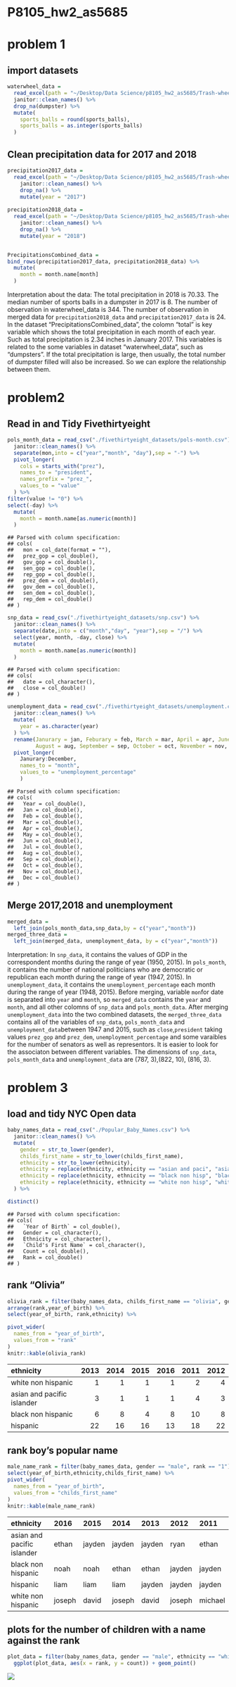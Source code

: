 P8105\_hw2\_as5685
================

# problem 1

## import datasets

``` r
waterwheel_data =
  read_excel(path = "~/Desktop/Data Science/p8105_hw2_as5685/Trash-wheel-collection-totals-8-6-19.xlsx","Mr. Trash Wheel", range = ("A2:N408")) %>%
  janitor::clean_names() %>%
  drop_na(dumpster) %>% 
  mutate(
    sports_balls = round(sports_balls),
    sports_balls = as.integer(sports_balls)
  )
```

## Clean precipitation data for 2017 and 2018

``` r
precipitation2017_data =
  read_excel(path = "~/Desktop/Data Science/p8105_hw2_as5685/Trash-wheel-collection-totals-8-6-19.xlsx","2017 Precipitation", range = "A2:B14") %>%
    janitor::clean_names() %>%
    drop_na() %>% 
    mutate(year = "2017")
    
precipitation2018_data =
  read_excel(path = "~/Desktop/Data Science/p8105_hw2_as5685/Trash-wheel-collection-totals-8-6-19.xlsx","2018 Precipitation", range = "A2:B14") %>% 
    janitor::clean_names() %>%
    drop_na() %>% 
    mutate(year = "2018")


PrecipitationsCombined_data =
bind_rows(precipitation2017_data, precipitation2018_data) %>% 
  mutate(
    month = month.name[month]
  )
```

Interpretation about the data: The total precipitation in 2018 is 70.33.
The median number of sports balls in a dumpster in 2017 is 8. The number
of observation in waterwheel\_data is 344. The number of observation in
merged data for `precipitation2018_data` and `precipitation2017_data` is
24. In the dataset “PrecipitationsCombined\_data”, the colomn “total” is
key variable which shows the total precipitation in each month of each
year. Such as total precipitation is 2.34 inches in January 2017. This
variables is related to the some variables in dataset
“waterwheel\_data”, such as “dumpsters”. If the total precipitation
is large, then usually, the total number of dumpster filled will also be
increased. So we can explore the relationship between
them.

# problem2

## Read in and Tidy Fivethirtyeight

``` r
pols_month_data = read_csv("./fivethirtyeight_datasets/pols-month.csv") %>%
  janitor::clean_names() %>%
  separate(mon,into = c("year","month", "day"),sep = "-") %>% 
  pivot_longer(
    cols = starts_with("prez"),
    names_to = "president", 
    names_prefix = "prez_",
    values_to = "value"
  ) %>% 
filter(value != "0") %>% 
select(-day) %>% 
  mutate(
    month = month.name[as.numeric(month)]
  )
```

    ## Parsed with column specification:
    ## cols(
    ##   mon = col_date(format = ""),
    ##   prez_gop = col_double(),
    ##   gov_gop = col_double(),
    ##   sen_gop = col_double(),
    ##   rep_gop = col_double(),
    ##   prez_dem = col_double(),
    ##   gov_dem = col_double(),
    ##   sen_dem = col_double(),
    ##   rep_dem = col_double()
    ## )

``` r
snp_data = read_csv("./fivethirtyeight_datasets/snp.csv") %>% 
  janitor::clean_names() %>% 
  separate(date,into = c("month","day", "year"),sep = "/") %>% 
  select(year, month, -day, close) %>% 
  mutate(
    month = month.name[as.numeric(month)]
  )
```

    ## Parsed with column specification:
    ## cols(
    ##   date = col_character(),
    ##   close = col_double()
    ## )

``` r
unemployment_data = read_csv("./fivethirtyeight_datasets/unemployment.csv") %>% 
  janitor::clean_names() %>% 
  mutate(
    year = as.character(year) 
  ) %>% 
  rename(Janurary = jan, Feburary = feb, March = mar, April = apr, June = jun, July = jul,  
         August = aug, September = sep, October = oct, November = nov, December = dec) %>% 
  pivot_longer(
    Janurary:December,
    names_to = "month",
    values_to = "unemployment_percentage"
    )
```

    ## Parsed with column specification:
    ## cols(
    ##   Year = col_double(),
    ##   Jan = col_double(),
    ##   Feb = col_double(),
    ##   Mar = col_double(),
    ##   Apr = col_double(),
    ##   May = col_double(),
    ##   Jun = col_double(),
    ##   Jul = col_double(),
    ##   Aug = col_double(),
    ##   Sep = col_double(),
    ##   Oct = col_double(),
    ##   Nov = col_double(),
    ##   Dec = col_double()
    ## )

## Merge 2017,2018 and unemployment

``` r
merged_data =
  left_join(pols_month_data,snp_data,by = c("year","month"))
merged_three_data = 
  left_join(merged_data, unemployment_data, by = c("year","month"))
```

Interpretation: In `snp_data`, it contains the values of GDP in the
correspondent months during the range of year (1950, 2015). In
`pols_month`, it contains the number of national politicians who are
democratic or republican each month during the range of year (1947,
2015). In `unemployment_data`, it contains the `unemployment_percentage`
each month during the range of year (1948, 2015). Before merging,
variable `mon`for date is separated into `year` and `month`, so
`merged_data` contains the `year` and `month`, and all other colomns of
`snp_data` and `pols_month_data`. After merging `unemployment_data` into
the two combined datasets, the `merged_three_data` contains all of the
variables of `snp_data`, `pols_month_data` and
`unemployment_data`between 1947 and 2015, such as `close`,`president`
taking values `prez_gop` and `prez_dem`, `unemployment_percentage` and
some varaibles for the number of senators as well as representors. It is
easier to look for the associaton between different variables. The
dimensions of `snp_data`, `pols_month_data` and `unemployment_data` are
(787, 3),(822, 10), (816, 3).

# problem 3

## load and tidy NYC Open data

``` r
baby_names_data = read_csv("./Popular_Baby_Names.csv") %>% 
  janitor::clean_names() %>% 
  mutate(
    gender = str_to_lower(gender),
    childs_first_name = str_to_lower(childs_first_name),
    ethnicity = str_to_lower(ethnicity),
    ethnicity = replace(ethnicity, ethnicity == "asian and paci", "asian and pacific islander"),
    ethnicity = replace(ethnicity, ethnicity == "black non hisp", "black non hispanic"),
    ethnicity = replace(ethnicity, ethnicity == "white non hisp", "white non hispanic")
  ) %>% 

distinct()
```

    ## Parsed with column specification:
    ## cols(
    ##   `Year of Birth` = col_double(),
    ##   Gender = col_character(),
    ##   Ethnicity = col_character(),
    ##   `Child's First Name` = col_character(),
    ##   Count = col_double(),
    ##   Rank = col_double()
    ## )

## rank “Olivia”

``` r
olivia_rank = filter(baby_names_data, childs_first_name == "olivia", gender == "female") %>% 
arrange(rank,year_of_birth) %>% 
select(year_of_birth, rank,ethnicity) %>% 

pivot_wider(
  names_from = "year_of_birth",
  values_from = "rank"
) 
knitr::kable(olivia_rank)
```

| ethnicity                  | 2013 | 2014 | 2015 | 2016 | 2011 | 2012 |
| :------------------------- | ---: | ---: | ---: | ---: | ---: | ---: |
| white non hispanic         |    1 |    1 |    1 |    1 |    2 |    4 |
| asian and pacific islander |    3 |    1 |    1 |    1 |    4 |    3 |
| black non hispanic         |    6 |    8 |    4 |    8 |   10 |    8 |
| hispanic                   |   22 |   16 |   16 |   13 |   18 |   22 |

## rank boy’s popular name

``` r
male_name_rank = filter(baby_names_data, gender == "male", rank == "1") %>% 
select(year_of_birth,ethnicity,childs_first_name) %>% 
pivot_wider(
  names_from = "year_of_birth",
  values_from = "childs_first_name"
)
knitr::kable(male_name_rank)
```

| ethnicity                  | 2016   | 2015   | 2014   | 2013   | 2012   | 2011    |
| :------------------------- | :----- | :----- | :----- | :----- | :----- | :------ |
| asian and pacific islander | ethan  | jayden | jayden | jayden | ryan   | ethan   |
| black non hispanic         | noah   | noah   | ethan  | ethan  | jayden | jayden  |
| hispanic                   | liam   | liam   | liam   | jayden | jayden | jayden  |
| white non hispanic         | joseph | david  | joseph | david  | joseph | michael |

## plots for the number of children with a name against the rank

``` r
plot_data = filter(baby_names_data, gender == "male", ethnicity == "white non hispanic", year_of_birth == 2016) 
  ggplot(plot_data, aes(x = rank, y = count)) + geom_point()
```

![](p8105_hw2_as5685_files/figure-gfm/unnamed-chunk-8-1.png)<!-- -->
